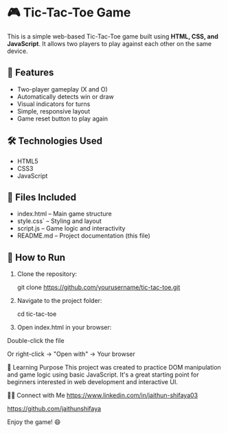 # 🎮 Tic-Tac-Toe Game

This is a simple web-based Tic-Tac-Toe game built using **HTML, CSS, and JavaScript**. It allows two players to play against each other on the same device.

## 🚀 Features

- Two-player gameplay (X and O)
- Automatically detects win or draw
- Visual indicators for turns
- Simple, responsive layout
- Game reset button to play again

## 🛠️ Technologies Used

- HTML5
- CSS3
- JavaScript 

## 📂 Files Included

- index.html – Main game structure
- style.css` – Styling and layout
- script.js – Game logic and interactivity
- README.md – Project documentation (this file)


## 🔧 How to Run

1. Clone the repository:
 
   git clone https://github.com/yourusername/tic-tac-toe.git

2. Navigate to the project folder:

   cd tic-tac-toe

3. Open index.html in your browser:

Double-click the file

Or right-click → "Open with" → Your browser

🎯 Learning Purpose
This project was created to practice DOM manipulation and game logic using basic JavaScript. It's a great starting point for beginners interested in web development and interactive UI.

🙋‍♂️ Connect with Me
https://www.linkedin.com/in/jaithun-shifaya03

https://github.com/jaithunshifaya

Enjoy the game! 😄

